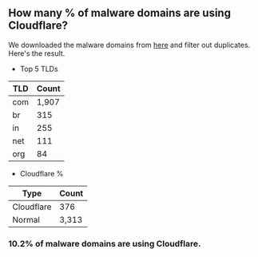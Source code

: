 ## How many % of malware domains are using Cloudflare?


We downloaded the malware domains from [here](https://urlhaus.abuse.ch) and filter out duplicates.
Here's the result.


[//]: # (start replacement)


- Top 5 TLDs

| TLD | Count |
| --- | --- |
| com | 1,907 |
| br | 315 |
| in | 255 |
| net | 111 |
| org | 84 |


- Cloudflare %

| Type | Count |
| --- | --- |
| Cloudflare | 376 |
| Normal | 3,313 |


### 10.2% of malware domains are using Cloudflare.